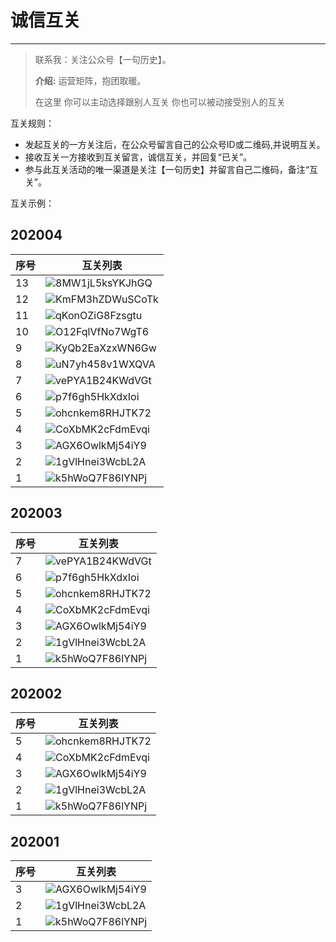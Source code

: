 # 诚信互关
---
> 联系我：关注公众号【一句历史】。
>
> **介绍:** 运营矩阵，抱团取暖。
>
>在这里 你可以主动选择跟别人互关  你也可以被动接受别人的互关

互关规则：

* 发起互关的一方关注后，在公众号留言自己的公众号ID或二维码,并说明互关。
* 接收互关一方接收到互关留言，诚信互关，并回复“已关”。
* 参与此互关活动的唯一渠道是关注【一句历史】并留言自己二维码，备注“互关”。

互关示例：


## 202004

| 序号 | 互关列表 |
| --- | --- |
| 13 | ![8MW1jL5ksYKJhGQ](https://i.loli.net/2020/04/14/8MW1jL5ksYKJhGQ.png ":no-zoom") |
| 12 | ![KmFM3hZDWuSCoTk](https://i.loli.net/2020/04/13/KmFM3hZDWuSCoTk.png) |
| 11 | ![qKonOZiG8Fzsgtu](https://i.loli.net/2020/04/13/qKonOZiG8Fzsgtu.png) |
| 10 | ![O12FqlVfNo7WgT6](https://i.loli.net/2020/04/12/O12FqlVfNo7WgT6.png) |
| 9 | ![KyQb2EaXzxWN6Gw](https://i.loli.net/2020/04/12/KyQb2EaXzxWN6Gw.png) |
| 8 | ![uN7yh458v1WXQVA](https://i.loli.net/2020/04/12/uN7yh458v1WXQVA.png) |
| 7 | ![vePYA1B24KWdVGt](https://i.loli.net/2020/04/12/vePYA1B24KWdVGt.png) |
| 6 | ![p7f6gh5HkXdxIoi](https://i.loli.net/2020/04/12/p7f6gh5HkXdxIoi.png) |
| 5 | ![ohcnkem8RHJTK72](https://i.loli.net/2020/04/12/ohcnkem8RHJTK72.png) |
| 4 | ![CoXbMK2cFdmEvqi](https://i.loli.net/2020/04/12/CoXbMK2cFdmEvqi.png)|
| 3 | ![AGX6OwlkMj54iY9](https://i.loli.net/2020/04/12/AGX6OwlkMj54iY9.png) |
| 2 | ![1gVlHnei3WcbL2A](https://i.loli.net/2020/04/12/1gVlHnei3WcbL2A.png)|
| 1 | ![k5hWoQ7F86lYNPj](https://i.loli.net/2020/04/12/k5hWoQ7F86lYNPj.png) |

## 202003

| 序号 | 互关列表 |
| --- | --- |
| 7 | ![vePYA1B24KWdVGt](https://i.loli.net/2020/04/12/vePYA1B24KWdVGt.png) |
| 6 | ![p7f6gh5HkXdxIoi](https://i.loli.net/2020/04/12/p7f6gh5HkXdxIoi.png) |
| 5 | ![ohcnkem8RHJTK72](https://i.loli.net/2020/04/12/ohcnkem8RHJTK72.png) |
| 4 | ![CoXbMK2cFdmEvqi](https://i.loli.net/2020/04/12/CoXbMK2cFdmEvqi.png)|
| 3 | ![AGX6OwlkMj54iY9](https://i.loli.net/2020/04/12/AGX6OwlkMj54iY9.png) |
| 2 | ![1gVlHnei3WcbL2A](https://i.loli.net/2020/04/12/1gVlHnei3WcbL2A.png)|
| 1 | ![k5hWoQ7F86lYNPj](https://i.loli.net/2020/04/12/k5hWoQ7F86lYNPj.png) |

## 202002

| 序号 | 互关列表 |
| --- | --- |
| 5 | ![ohcnkem8RHJTK72](https://i.loli.net/2020/04/12/ohcnkem8RHJTK72.png) |
| 4 | ![CoXbMK2cFdmEvqi](https://i.loli.net/2020/04/12/CoXbMK2cFdmEvqi.png)|
| 3 | ![AGX6OwlkMj54iY9](https://i.loli.net/2020/04/12/AGX6OwlkMj54iY9.png) |
| 2 | ![1gVlHnei3WcbL2A](https://i.loli.net/2020/04/12/1gVlHnei3WcbL2A.png)|
| 1 | ![k5hWoQ7F86lYNPj](https://i.loli.net/2020/04/12/k5hWoQ7F86lYNPj.png) |

## 202001

| 序号 | 互关列表 |
| --- | --- |
| 3 | ![AGX6OwlkMj54iY9](https://i.loli.net/2020/04/12/AGX6OwlkMj54iY9.png) |
| 2 | ![1gVlHnei3WcbL2A](https://i.loli.net/2020/04/12/1gVlHnei3WcbL2A.png)|
| 1 | ![k5hWoQ7F86lYNPj](https://i.loli.net/2020/04/12/k5hWoQ7F86lYNPj.png) |